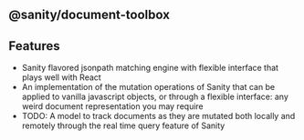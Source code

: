## @sanity/document-toolbox

## Features
- Sanity flavored jsonpath matching engine with flexible interface that plays well with React
- An implementation of the mutation operations of Sanity that can be applied to vanilla javascript objects, or through a flexible interface: any weird document representation you may require
- TODO: A model to track documents as they are mutated both locally and remotely through the real time query feature of Sanity

